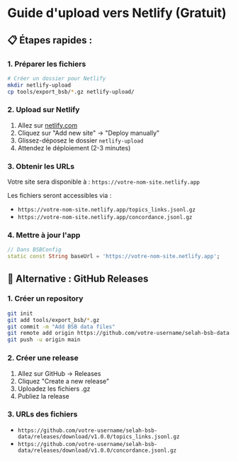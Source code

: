 # Guide d'upload vers Netlify (Gratuit)

## 📋 Étapes rapides :

### 1. Préparer les fichiers
```bash
# Créer un dossier pour Netlify
mkdir netlify-upload
cp tools/export_bsb/*.gz netlify-upload/
```

### 2. Upload sur Netlify
1. Allez sur [netlify.com](https://netlify.com)
2. Cliquez sur "Add new site" → "Deploy manually"
3. Glissez-déposez le dossier `netlify-upload`
4. Attendez le déploiement (2-3 minutes)

### 3. Obtenir les URLs
Votre site sera disponible à : `https://votre-nom-site.netlify.app`

Les fichiers seront accessibles via :
- `https://votre-nom-site.netlify.app/topics_links.jsonl.gz`
- `https://votre-nom-site.netlify.app/concordance.jsonl.gz`

### 4. Mettre à jour l'app
```dart
// Dans BSBConfig
static const String baseUrl = 'https://votre-nom-site.netlify.app';
```

## 🔧 Alternative : GitHub Releases

### 1. Créer un repository
```bash
git init
git add tools/export_bsb/*.gz
git commit -m "Add BSB data files"
git remote add origin https://github.com/votre-username/selah-bsb-data.git
git push -u origin main
```

### 2. Créer une release
1. Allez sur GitHub → Releases
2. Cliquez "Create a new release"
3. Uploadez les fichiers .gz
4. Publiez la release

### 3. URLs des fichiers
- `https://github.com/votre-username/selah-bsb-data/releases/download/v1.0.0/topics_links.jsonl.gz`
- `https://github.com/votre-username/selah-bsb-data/releases/download/v1.0.0/concordance.jsonl.gz`



